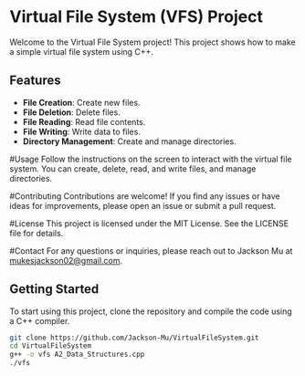 # Virtual File System (VFS) Project

Welcome to the Virtual File System project! This project shows how to make a simple virtual file system using C++.

## Features

- **File Creation**: Create new files.
- **File Deletion**: Delete files.
- **File Reading**: Read file contents.
- **File Writing**: Write data to files.
- **Directory Management**: Create and manage directories.

#Usage
Follow the instructions on the screen to interact with the virtual file system. You can create, delete, read, and write files, and manage directories.

#Contributing
Contributions are welcome! If you find any issues or have ideas for improvements, please open an issue or submit a pull request.

#License
This project is licensed under the MIT License. See the LICENSE file for details.

#Contact
For any questions or inquiries, please reach out to Jackson Mu at mukesjackson02@gmail.com.

## Getting Started

To start using this project, clone the repository and compile the code using a C++ compiler.

```bash
git clone https://github.com/Jackson-Mu/VirtualFileSystem.git
cd VirtualFileSystem
g++ -o vfs A2_Data_Structures.cpp
./vfs



